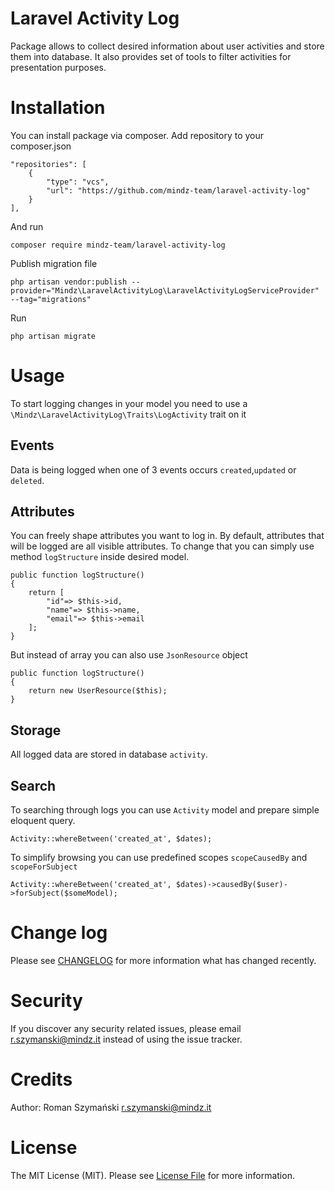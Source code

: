 # Laravel Activity Log

Package allows to collect desired information about user activities and store them into database. It also provides set
of tools to filter activities for presentation purposes.

# Installation

You can install package via composer. Add repository to your composer.json

    "repositories": [
        {
            "type": "vcs",
            "url": "https://github.com/mindz-team/laravel-activity-log"
        }
    ],

And run

    composer require mindz-team/laravel-activity-log

Publish migration file

    php artisan vendor:publish --provider="Mindz\LaravelActivityLog\LaravelActivityLogServiceProvider" --tag="migrations"

Run 

    php artisan migrate 

# Usage

To start logging changes in your model you need to use a `\Mindz\LaravelActivityLog\Traits\LogActivity` trait on it

## Events

Data is being logged when one of 3 events occurs `created`,`updated` or `deleted`.

## Attributes

You can freely shape attributes you want to log in. By default, attributes that will be logged are all visible
attributes. To change that you can simply use method `logStructure` inside desired model.

    public function logStructure()
    {
        return [
            "id"=> $this->id,
            "name"=> $this->name,
            "email"=> $this->email
        ];
    }

But instead of array you can also use `JsonResource` object

    public function logStructure()
    {
        return new UserResource($this);
    }

## Storage

All logged data are stored in database `activity`.

## Search

To searching through logs you can use `Activity` model and prepare simple eloquent query.

    Activity::whereBetween('created_at', $dates);

To simplify browsing you can use predefined scopes `scopeCausedBy` and `scopeForSubject`

    Activity::whereBetween('created_at', $dates)->causedBy($user)->forSubject($someModel);

# Change log

Please see [CHANGELOG](CHANGELOG.md) for more information what has changed recently.

# Security

If you discover any security related issues, please email r.szymanski@mindz.it instead of using the issue tracker.

# Credits

Author: Roman Szymański [r.szymanski@mindz.it](mailto:r.szymanski@mindz.it)

# License

The MIT License (MIT). Please see [License File](LICENSE.md) for more information.
